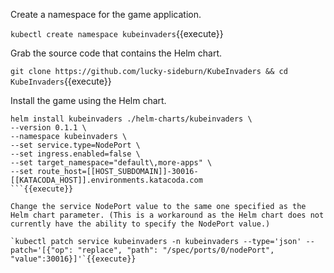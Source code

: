 Create a namespace for the game application.

`kubectl create namespace kubeinvaders`{{execute}}

Grab the source code that contains the Helm chart.

`git clone https://github.com/lucky-sideburn/KubeInvaders && cd KubeInvaders`{{execute}}

Install the game using the Helm chart.

```
helm install kubeinvaders ./helm-charts/kubeinvaders \
--version 0.1.1 \
--namespace kubeinvaders \
--set service.type=NodePort \
--set ingress.enabled=false \
--set target_namespace="default\,more-apps" \
--set route_host=[[HOST_SUBDOMAIN]]-30016-[[KATACODA_HOST]].environments.katacoda.com
```{{execute}}

Change the service NodePort value to the same one specified as the Helm chart parameter. (This is a workaround as the Helm chart does not currently have the ability to specify the NodePort value.)

`kubectl patch service kubeinvaders -n kubeinvaders --type='json' --patch='[{"op": "replace", "path": "/spec/ports/0/nodePort", "value":30016}]'`{{execute}}
